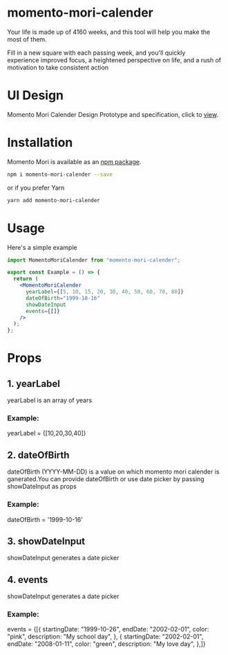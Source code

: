 # momento-mori-calender

Your life is made up of 4160 weeks, and this tool will help you make the most of them.

Fill in a new square with each passing week, and you'll quickly experience improved focus, a heightened perspective on life, and a rush of motivation to take consistent action

# UI Design

Momento Mori Calender Design Prototype and specification, click to [view][momento-mori-design].

# Installation

Momento Mori is available as an [npm package][npm-home].

```bash
npm i momento-mori-calender --save
```

or if you prefer Yarn

```bash
yarn add momento-mori-calender
```

# Usage

Here's a simple example

```jsx
import MomentoMoriCalender from "momento-mori-calender";

export const Example = () => {
  return (
    <MomentoMoriCalender
      yearLabel={[5, 10, 15, 20, 30, 40, 50, 60, 70, 80]}
      dateOfBirth="1999-10-16"
      showDateInput
      events={[]}
    />
  );
};
```

# Props

## 1. yearLabel

yearLabel is an array of years

### Example:

yearLabel = {[10,20,30,40]}

## 2. dateOfBirth

dateOfBirth (YYYY-MM-DD) is a value on which momento mori calender is ganerated.You can provide dateOfBirth or use date picker by passing showDateInput as props

### Example:

dateOfBirth = '1999-10-16'

## 3. showDateInput

showDateInput generates a date picker

## 4. events

showDateInput generates a date picker

### Example:

events = {[{
startingDate: "1999-10-26",
endDate: "2002-02-01",
color: "pink",
description: "My school day",
},
{
startingDate: "2002-02-01",
endDate: "2008-01-11",
color: "green",
description: "My love day",
},]}

[npm-home]: https://www.npmjs.com/package/momento-mori-calender
[momento-mori-design]: https://momento-mori-calender.netlify.app/

